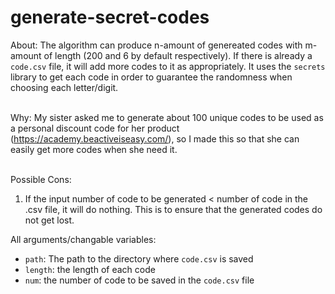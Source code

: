 # generate-secret-codes

About: The algorithm can produce n-amount of genereated codes with m-amount of length (200 and 6 by default respectively). If there is already a `code.csv` file, it will add more codes to it as appropriately. It uses the `secrets` library to get each code in order to guarantee the randomness when choosing each letter/digit. <br /><br />

Why: My sister asked me to generate about 100 unique codes to be used as a personal discount code for her product (https://academy.beactiveiseasy.com/), so I made this so that she can easily get more codes when she need it. <br /><br />

Possible Cons:<br />
1. If the input number of code to be generated < number of code in the .csv file, it will do nothing. This is to ensure that the generated codes do not get lost.<br />

All arguments/changable variables:  <br />
* `path`: The path to the directory where `code.csv` is saved
* `length`: the length of each code
* `num`: the number of code to be saved in the `code.csv` file